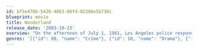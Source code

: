 ```yaml
---
id: bf5e470b-5426-4863-80fd-82368e5b738c
blueprint: movie
title: Wonderland
release_date: '2003-10-23'
overview: "On the afternoon of July 1, 1981, Los Angeles police responded to a distress call on Wonderland Avenue and discovered a grisly quadruple homicide. The police investigation that followed uncovered two versions of the events leading up to the brutal murders - both involving legendary porn actor John Holmes. You're about to experience both versions."
genres: '[{"id": 80, "name": "Crime"}, {"id": 18, "name": "Drama"}, {"id": 9648, "name": "Mystery"}, {"id": 53, "name": "Thriller"}]'
---
```

